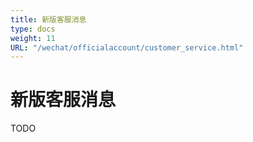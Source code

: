 ```yaml
---
title: 新版客服消息
type: docs
weight: 11
URL: "/wechat/officialaccount/customer_service.html"
---
```

# 新版客服消息

TODO